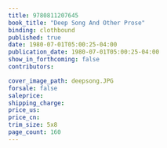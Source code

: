 ```yaml
---
title: 9780811207645
book_title: "Deep Song And Other Prose"
binding: clothbound
published: true
date: 1980-07-01T05:00:25-04:00
publication_date: 1980-07-01T05:00:25-04:00
show_in_forthcoming: false
contributors:

cover_image_path: deepsong.JPG
forsale: false
saleprice:
shipping_charge:
price_us:
price_cn:
trim_size: 5x8
page_count: 160
---
```


